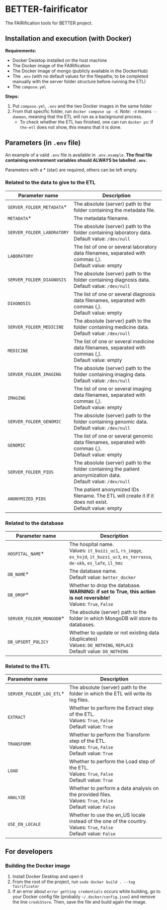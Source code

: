 # BETTER-fairificator
The FAIRification tools for BETTER project.


## Installation and execution (with Docker)

**Requirements:**
- Docker Desktop installed on the host machine
- The Docker image of the FAIRification
- The Docker image of mongo (publicly available in the DockerHub)
- The `.env` (with no default values for the filepaths; to be completed manually with the server folder structure before running the ETL)
- The `compose.yml`

**Steps:**
1. Put `compose.yml`, `.env` and the two Docker images in the same folder
2. From that specific folder, run `docker compose up -d`. _Note_: `-d` means `--daemon`, meaning that the ETL will run as a background process.
    - To check whether the ETL has finished, one can run `docker ps`: 
      if `the-etl` does not show, this means that it is done. 


## Parameters (in `.env` file)

An example of a valid `.env` file is available in `.env.example`. 
**The final file containing environment variables should ALWAYS be labelled `.env`.**

Parameters with a * (star) are required, others can be left empty.

### Related to the data to give to the ETL
| Parameter name             | Description                                                                                                        | 
|----------------------------|--------------------------------------------------------------------------------------------------------------------|
| `SERVER_FOLDER_METADATA`*  | The absolute (server) path to the folder containing the metadata file.                                             |
| `METADATA`*                | The metadata filename.                                                                                             |
| `SERVER_FOLDER_LABORATORY` | The absolute (server) path to the folder containing laboratory data.<br/>Default value: `/dev/null`                |
| `LABORATORY`               | The list of one or several laboratory data filenames, separated with commas (,).<br/>Default value: empty          |
| `SERVER_FOLDER_DIAGNOSIS`  | The absolute (server) path to the folder containing diagnosis data.<br/>Default value: `/dev/null`                 | 
| `DIAGNOSIS`                | The list of one or several diagnosis data filenames, separated with commas (,).<br/>Default value: empty           | 
| `SERVER_FOLDER_MEDICINE`   | The absolute (server) path to the folder containing medicine data.<br/>Default value: `/dev/null`                  |
| `MEDICINE`                 | The list of one or several medicine data filenames, separated with commas (,).<br/>Default value: empty            |
| `SERVER_FOLDER_IMAGING`    | The absolute (server) path to the folder containing imaging data.<br/>Default value: `/dev/null`                   |
| `IMAGING`                  | The list of one or several imaging data filenames, separated with commas (,).<br/>Default value: empty             |
| `SERVER_FOLDER_GENOMIC`    | The absolute (server) path to the folder containing genomic data.<br/>Default value: `/dev/null`                   |
| `GENOMIC`                  | The list of one or several genomic data filenames, separated with commas (,).<br/>Default value: empty             |
| `SERVER_FOLDER_PIDS`       | The absolute (server) path to the folder containing the patient anonymization data.<br/>Default value: `/dev/null` |
| `ANONYMIZED_PIDS`          | The patient anonymized IDs filename. The ETL will create it if it does not exist.<br/>Default value: empty         |

### Related to the database

| Parameter name           | Description                                                                                                                        |
|--------------------------|------------------------------------------------------------------------------------------------------------------------------------|
| `HOSPITAL_NAME`*         | The hospital name.<br/>Values: `it_buzzi_uc1`, `rs_imgge`, `es_hsjd`, `it_buzzi_uc3`, `es_terrassa`, `de-ukk`, `es_lafe`, `il_hmc` | 
| `DB_NAME`*               | The database name.<br/>Default value: `better_docker`                                                                              |                                                                                                                          | 
| `DB_DROP`*               | Whether to drop the database. **WARNING: if set to True, this action is not reversible!**<br/>Values: `True`, `False`              | 
| `SERVER_FOLDER_MONGODB`* | The absolute (server) path to the folder in which MongoDB will store its databases.                                                |                                                                                                                          |
| `DB_UPSERT_POLICY`       | Whether to update or not existing data (duplicates)<br/>Values: `DO_NOTHING`, `REPLACE`<br/>Default value: `DO_NOTHING`            |

### Related to the ETL
| Parameter name           | Description                                                                                                               |
|:-------------------------|---------------------------------------------------------------------------------------------------------------------------|
| `SERVER_FOLDER_LOG_ETL`* | The absolute (server) path to the folder in which the ETL will write its log files.                                       |
| `EXTRACT`                | Whether to perform the Extract step of the ETL.<br/>Values: `True`, `False`<br/>Default value: `True`                     |
| `TRANSFORM`              | Whether to perform the Transform step of the ETL.<br/>Values: `True`, `False`<br/>Default value: `True`                   |
| `LOAD`                   | Whether to perform the Load step of the ETL.<br/>Values: `True`, `False`<br/>Default value: `True`                        |
| `ANALYZE`                | Whether to perform a data analysis on the provided files.<br/>Values: `True`, `False`<br/>Default value: `False`          |
| `USE_EN_LOCALE`          | Whether to use the en_US locale instead of the one of the country.<br/>Values: `True`, `False`<br/>Default value: `False` |


## For developers

### Building the Docker image

1. Install Docker Desktop and open it
2. From the root of the project, run `sudo docker build . --tag fairificator`
3. If an error about `error getting credentials` occurs while building, go to your Docker config file (probably `~/.docker/config.json`) and remove the line `credsStore`. Then, save the file and build again the image.